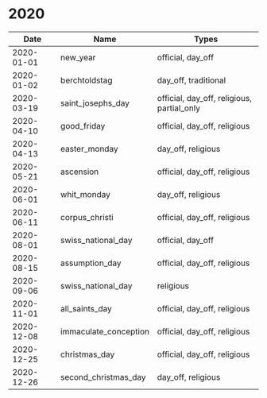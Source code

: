 # 2020

| Date       | Name                  | Types                                      |
|------------|-----------------------|--------------------------------------------|
| 2020-01-01 | new_year              | official, day_off                          |
| 2020-01-02 | berchtoldstag         | day_off, traditional                       |
| 2020-03-19 | saint_josephs_day     | official, day_off, religious, partial_only |
| 2020-04-10 | good_friday           | official, day_off, religious               |
| 2020-04-13 | easter_monday         | day_off, religious                         |
| 2020-05-21 | ascension             | official, day_off, religious               |
| 2020-06-01 | whit_monday           | day_off, religious                         |
| 2020-06-11 | corpus_christi        | official, day_off, religious               |
| 2020-08-01 | swiss_national_day    | official, day_off                          |
| 2020-08-15 | assumption_day        | official, day_off, religious               |
| 2020-09-06 | swiss_national_day    | religious                                  |
| 2020-11-01 | all_saints_day        | official, day_off, religious               |
| 2020-12-08 | immaculate_conception | official, day_off, religious               |
| 2020-12-25 | christmas_day         | official, day_off, religious               |
| 2020-12-26 | second_christmas_day  | day_off, religious                         |
